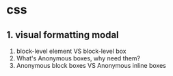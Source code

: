 # css
## 1. visual formatting modal
1. block-level element VS block-level box
1. What's Anonymous boxes, why need them?
2. Anonymous block boxes VS Anonymous inline boxes
